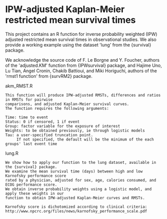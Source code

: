 # IPW-adjusted Kaplan-Meier restricted mean survival times
This project contains an R function for inverse probability weighted (IPW) adjusted restricted mean survival times in observational studies. We also provide a working example using the dataset 'lung' from the {survival} package.

We acknowledge the source code of F. Le Borgne and Y. Foucher, authors of the 'adjusted.KM' function from {IPWsurvival} package, and Hajime Uno, Lu Tian, Angel Cronin, Chakib Battioui, and Miki Horiguchi, authors of the 'rmst1 function' from {survRM2} package.

akm_RMST.R
```
This function will produce IPW-adjusted RMSTs, differences and ratios in RMSTs for pairwise 
comparisons, and adjusted Kaplan-Meier survival curves. 
The function requires the following arguments:

Time: time to event
Status: 0 if censored, 1 if event
Group: factor variable for the exposure of interest
Weights: to be obtained previously, ie through logistic models
Tau: a user-specified truncation point. 
     If not specified, the default will be the minimum of the each groups' last event time 
```

lung.R
```
We show how to apply our function to the lung dataset, available in the {survival} package. 
We examine the mean survival time (days) between high and low Karnofsky performance score 
rated by a physician, adjusted for sex, age, calories consumed, and ECOG performance score. 
We obtain inverse probability weights using a logistic model, and apply these weights in our 
function to obtain IPW-adjusted Kaplan-Meier curves and RMSTs.

Karnofsky score is dichotomized according to clinical criteria:
http://www.npcrc.org/files/news/karnofsky_performance_scale.pdf
```
